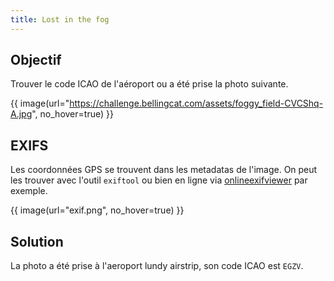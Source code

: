 ```yaml
---
title: Lost in the fog
---
```


## Objectif

Trouver le code ICAO de l'aéroport ou a été prise la photo suivante.

{{ image(url="https://challenge.bellingcat.com/assets/foggy_field-CVCShq-A.jpg", no_hover=true) }}

## EXIFS

Les coordonnées GPS se trouvent dans les metadatas de l'image. On peut les trouver avec l'outil `exiftool` ou bien en ligne via [onlineexifviewer](https://onlineexifviewer.com/) par exemple.

{{ image(url="exif.png", no_hover=true) }}

## Solution

La photo a été prise à l'aeroport lundy airstrip, son code ICAO est `EGZV`.